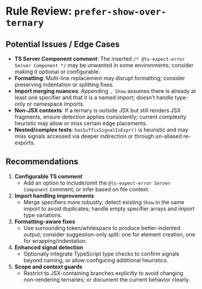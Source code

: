 # Rule Review: `prefer-show-over-ternary`

## Potential Issues / Edge Cases

- __TS Server Component comment__: The inserted `/* @ts-expect-error Server Component */` may be unwanted in some environments; consider making it optional or configurable.
- __Formatting__: Multi-line replacement may disrupt formatting; consider preserving indentation or splitting fixes.
- __Import merging nuances__: Appending `, Show` assumes there is already at least one specifier and that it is a named import; doesn’t handle type-only or namespace imports.
- __Non-JSX contexts__: If a ternary is outside JSX but still renders JSX fragments, ensure detection applies consistently; current complexity heuristic may allow or miss certain edge placements.
- __Nested/complex tests__: `hasSuffixSignalInExpr()` is heuristic and may miss signals accessed via deeper indirection or through un-aliased re-exports.

## Recommendations

1. __Configurable TS comment__
   - Add an option to include/omit the `@ts-expect-error Server Component` comment, or infer based on file context.
2. __Import handling improvements__
   - Merge specifiers more robustly; detect existing `Show` in the same import to avoid duplicates; handle empty specifier arrays and import type variations.
3. __Formatting-aware fixes__
   - Use surrounding token/whitespace to produce better-indented output; consider suggestion-only split: one for element creation, one for wrapping/indentation.
4. __Enhanced signal detection__
   - Optionally integrate TypeScript type checks to confirm signals beyond naming, or allow configuring additional heuristics.
5. __Scope and context guards__
   - Restrict to JSX-containing branches explicitly to avoid changing non-rendering ternaries; or document the current behavior clearly.
